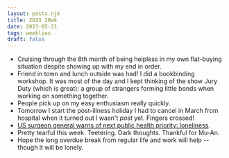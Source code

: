 ```yaml
---
layout: posts.njk
title: 2023 20wk
date: 2023-05-21
tags: weeklies
draft: false
---
```

- Cruising through the 8th month of being helpless in my own flat-buying situation despite showing up with my end in order.
- Friend in town and lunch outside was had!
I did a bookbinding workshop. It was most of the day and I kept thinking of the show Jury Duty (which is great): a group of strangers forming little bonds when working on something together. 
- People pick up on my easy enthusiasm really quickly. 
- Tomorrow I start the post-illness holiday I had to cancel in March from hospital when it turned out I wasn't _post_ yet. Fingers crossed!
- [US surgeon general warns of next public health priority: loneliness](https://www.theguardian.com/society/2023/may/02/us-surgeon-general-warning-loneliness). 
- Pretty tearful this week. Teetering. Dark thoughts. Thankful for Mu-An. 
- Hope the long overdue break from regular life and work will help -- though it will be lonely. 
